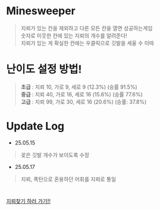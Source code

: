 # Minesweeper

> 지뢰가 있는 칸을 제외하고 다른 모든 칸을 열면 성공하는게임<br/>
숫자로 이웃한 칸에 있는 지뢰의 개수를 알려준다!<br/>
지뢰가 있는 게 확실한 칸에는 우클릭으로 깃발을 세울 수 이따

# 난이도 설정 방법!
> **초급** : 지뢰 10, 가로 9, 세로 9 (12.3%) (승률 91.5%)<br/>
**중급** : 지뢰 40, 가로 16, 세로 16 (15.6%) (승률 77.6%)<br/>
**고급** : 지뢰 99, 가로 30, 세로 16 (20.6%) (승률: 37.8%)

# Update Log

- 25.05.15
> 꽂은 깃발 개수가 보이도록 수정
- 25.05.17
> 지뢰, 폭탄으로 혼용하던 어휘를 지뢰로 통일

#

[지뢰찾기 하러 가기!!](https://gyuriling.github.io/Minesweeper/)
